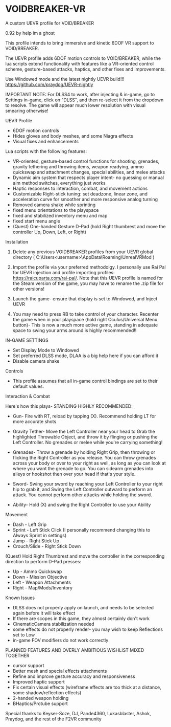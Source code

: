 # VOIDBREAKER-VR
A custom UEVR profile for VOID/BREAKER

0.92 by help im a ghost

This profile intends to bring immersive and kinetic 6DOF VR support to VOID/BREAKER.


The UEVR profile adds 6DOF motion controls to VOID/BREAKER, while the lua scripts extend functionality with features like a VR-oriented control scheme, gesture-based attacks, haptics, and other fixes and improvements.

Use Windowed mode and the latest nightly UEVR build!!!
https://github.com/praydog/UEVR-nightly

IMPORTANT NOTE: For DLSS4 to work, after injecting & in-game, go to Settings in-game, click on "DLSS", and then re-select it from the dropdown to resolve. The game will appear much lower resolution with visual smearing otherwise!


UEVR Profile

- 6DOF motion controls
- Hides gloves and body meshes, and some Niagra effects
- Visual fixes and enhancements

    
Lua scripts with the following features:

- VR-oriented, gesture-based control functions for shooting, grenades, gravity tethering and throwing items, weapon readying, ammo quickswap and attachment changes, special abilities, and melee attacks
- Dynamic aim system that respects player intent- no guessing or manual aim method switches, everything just works
- Haptic responses to interaction, combat, and movement actions
- Customizable Right-stick tuning: set deadzone, linear zone, and acceleration curve for smoother and more responsive analog turning
- Removed camera shake while sprinting
- fixed menu orientations to the playspace
- fixed and stabilized inventory menu and map
- fixed start menu angle
- (Quest) One-handed Gesture D-Pad (hold Right thumbrest and move the controller Up, Down, Left, or Right)
    
    
Installation

1. Delete any previous VOIDBREAKER profiles from your UEVR global directory ( C:\Users\<username>\AppData\Roaming\UnrealVRMod )

2. Import the profile via your preferred methodolgy. I personally use Rai Pal for UEVR injection and profile importing profiles:
https://raicuparta.com/rai-pal/. Note that this UEVR profile is named for the Steam version of the game, you may have to rename the .zip file for other versions!

3. Launch the game- ensure that display is set to Windowed, and Inject UEVR

4. You may need to press RB to take control of your character. Recenter the game when in your playspace (hold right Oculus/Universal Menu button)- This is now a much more active game, standing in adequate space to swing your arms around is highly recommended!!



IN-GAME SETTINGS

- Set Display Mode to Windowed
- Set preferred DLSS mode, DLAA is a big help here if you can afford it
- Disable camera shake

    
Controls

- This profile assumes that all in-game control bindings are set to their default values.

Interaction & Combat

Here's how this plays- STANDING HIGHLY RECOMMENDED:

- Gun- Fire with RT, reload by tapping (X). Recommend holding LT for more accurate shots

- Gravity Tether- Move the Left Controller near your head to Grab the highlighted Throwable Object, and throw it by flinging or pushing the Left Controller. No grenades or melee while you're carrying something!

- Grenades- Throw a grenade by holding Right Grip, then throwing or flicking the Right Controller as you release. You can throw grenades across your body or over to your right as well, as long as you can look at where you want the grenade to go. You can sidearm grenades into alleys or hookshot then over your head if that's your style.

- Sword- Swing your sword by reaching your Left Controller to your right hip to grab it, and Swing the Left Controller outward to perform an attack. You cannot perform other attacks while holding the sword.

- Ability- Hold (X) and swing the Right Controller to use your Ability

Movement

- Dash - Left Grip
- Sprint - Left Stick Click (I personally recommend changing this to Always Sprint in settings)
- Jump - Right Stick Up
- Crouch/Slide - Right Stick Down

(Quest) Hold Right Thumbrest and move the controller in the corresponding direction to perform D-Pad presses:
- Up - Ammo Quickswap
- Down - Mission Objective
- Left - Weapon Attachments
- Right - Map/Mods/Inventory
    
Known Issues

- DLSS does not properly apply on launch, and needs to be selected again before it will take effect
- If there are scopes in this game, they almost certainly don't work
- CinematicCamera stabilization needed
- some effects do not properly render- you may wish to keep Reflections set to Low
- in-game FOV modifiers do not work correctly


PLANNED FEATURES AND OVERLY AMBITIOUS WISHLIST MIXED TOGETHER

- cursor support
- Better mesh and special effects attachments
- Refine and improve gesture accuracy and responsiveness
- Improved haptic support
- Fix certain visual effects (wireframe effects are too thick at a distance, some shadow/reflection effects)
- 2-handed weapon holding
- BHaptics/Protube support
    

Special thanks to Keyser-Soze, DJ, Pande4360, Lukasblaster, Ashok, Praydog, and the rest of the F2VR community
